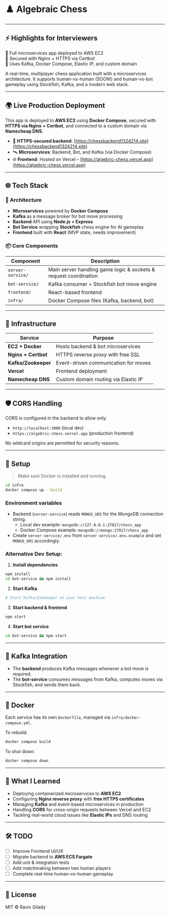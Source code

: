 # ♟️ Algebraic Chess

---

## ⚡ Highlights for Interviewers

🔹 Full microservices app deployed to AWS EC2  
 🔹 Secured with Nginx + HTTPS via Certbot  
 🔹 Uses Kafka, Docker Compose, Elastic IP, and custom domain

A real-time, multiplayer chess application built with a microservices architecture. It supports human-vs-human (SOON!) and human-vs-bot gameplay using Stockfish, Kafka, and a modern web stack.

---

## 🌍 Live Production Deployment

This app is deployed to **AWS EC2** using **Docker Compose**, secured with **HTTPS via Nginx + Certbot**, and connected to a custom domain via **Namecheap DNS**.

- 🔐 **HTTPS-secured backend**: [https://chessbackend1324214.site](https://chessbackend1324214.site)
- 🛰️ **Microservices**: Backend, Bot, and Kafka (via Docker Compose)
- 🌐 **Frontend**: Hosted on Vercel – [https://algebric-chess.vercel.app](https://algebric-chess.vercel.app)

---

## 🌐 Tech Stack

### 🧩 Architecture

- **Microservices** powered by **Docker Compose**
- **Kafka** as a message broker for bot move processing
- **Backend** API using **Node.js + Express**
- **Bot Service** wrapping **Stockfish** chess engine for AI gameplay
- **Frontend** built with **React** (MVP state, needs improvement)

### 📦 Core Components

| Component         | Description                                                      |
| ----------------- | ---------------------------------------------------------------- |
| `server-service/` | Main server handling game logic & sockets & request coordination |
| `bot-service/`    | Kafka consumer + Stockfish bot move engine                       |
| `frontend/`       | React-based frontend                                             |
| `infra/`          | Docker Compose files (Kafka, backend, bot)                       |

---

## 🔧 Infrastructure

| Service             | Purpose                              |
| ------------------- | ------------------------------------ |
| **EC2 + Docker**    | Hosts backend & bot microservices    |
| **Nginx + Certbot** | HTTPS reverse proxy with free SSL    |
| **Kafka/Zookeeper** | Event-driven communication for moves |
| **Vercel**          | Frontend deployment                  |
| **Namecheap DNS**   | Custom domain routing via Elastic IP |

---

## 🛡️ CORS Handling

CORS is configured in the backend to allow only:

- `http://localhost:3000` (local dev)
- `https://algebric-chess.vercel.app` (production frontend)

No wildcard origins are permitted for security reasons.

---

## 🚀 Setup

> Make sure Docker is installed and running.

```bash
cd infra
docker compose up --build
```

### Environment variables

- Backend (`server-service`) reads `MONGO_URI` for the MongoDB connection string.
  - Local dev example: `mongodb://127.0.0.1:27017/chess_app`
  - Docker Compose example: `mongodb://mongo:27017/chess_app`
- Create `server-service/.env` from `server-service/.env.example` and set `MONGO_URI` accordingly.

### Alternative Dev Setup:

1. **Install dependencies**

```bash
npm install
cd bot-service && npm install
```

2. **Start Kafka**

```bash
# Start Kafka/Zookeeper on your host machine
```

3. **Start backend & frontend**

```bash
npm start
```

4. **Start bot service**

```bash
cd bot-service && npm start
```

---

## 📡 Kafka Integration

- The **backend** produces Kafka messages whenever a bot move is required.
- The **bot-service** consumes messages from Kafka, computes moves via Stockfish, and sends them back.

---

## 🐳 Docker

Each service has its own `Dockerfile`, managed via `infra/docker-compose.yml`.

To rebuild:

```bash
docker compose build
```

To shut down:

```bash
docker compose down
```

---

## 📘 What I Learned

- Deploying containerized microservices to **AWS EC2**
- Configuring **Nginx reverse proxy** with **free HTTPS certificates**
- Managing **Kafka** and event-based microservices in production
- Handling **CORS** for cross-origin requests between Vercel and EC2
- Tackling real-world cloud issues like **Elastic IPs** and DNS routing

---

## 🛠️ TODO

- [ ] Improve Frontend UI/UX
- [ ] Migrate backend to **AWS ECS Fargate**
- [ ] Add unit & integration tests
- [ ] Add matchmaking between two human players
- [ ] Complete real-time human-vs-human gameplay

---

## 📄 License

MIT © Raviv Gilady
